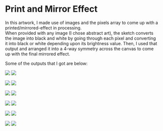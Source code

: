 # Print and Mirror Effect

In this artwork, I made use of images and the pixels array to come up with a printed/mirrored-effect in processing.  
When provided with any image (I chose abstract art), the sketch converts the image into black and white by going through each pixel and converting it into black or white depending upon its brightness value. Then, I used that output and arranged it into a 4-way symmetry across the canvas to come up with the final mirrored effect.

Some of the outputs that I got are below:

![](image.jpg) ![](out.jpg)

![](image.2jpg) ![](out.jpg)

![](image3.jpg) ![](out.jpg)

![](image4.jpg) ![](out.jpg)

![](image5.jpg) ![](out.jpg)

![](image6.jpg) ![](out.jpg)

